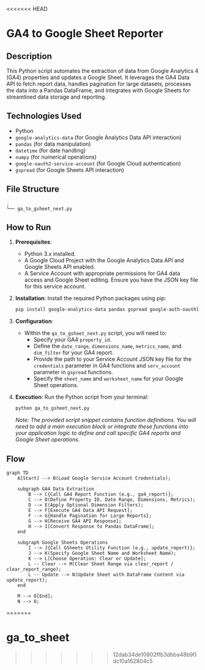 <<<<<<< HEAD
# GA4 to Google Sheet Reporter

## Description
This Python script automates the extraction of data from Google Analytics 4 (GA4) properties and updates a Google Sheet. It leverages the GA4 Data API to fetch report data, handles pagination for large datasets, processes the data into a Pandas DataFrame, and integrates with Google Sheets for streamlined data storage and reporting.

## Technologies Used
*   Python
*   `google-analytics-data` (for Google Analytics Data API interaction)
*   `pandas` (for data manipulation)
*   `datetime` (for date handling)
*   `numpy` (for numerical operations)
*   `google-oauth2-service-account` (for Google Cloud authentication)
*   `gspread` (for Google Sheets API interaction)

## File Structure

```
.
└── ga_to_gsheet_next.py
```

## How to Run

1.  **Prerequisites**:
    *   Python 3.x installed.
    *   A Google Cloud Project with the Google Analytics Data API and Google Sheets API enabled.
    *   A Service Account with appropriate permissions for GA4 data access and Google Sheet editing. Ensure you have the JSON key file for this service account.

2.  **Installation**:
    Install the required Python packages using pip:
    ```bash
    pip install google-analytics-data pandas gspread google-auth-oauthlib numpy
    ```

3.  **Configuration**:
    *   Within the `ga_to_gsheet_next.py` script, you will need to:
        *   Specify your GA4 `property_id`.
        *   Define the `date_range`, `dimensions_name`, `metrics_name`, and `dim_filter` for your GA4 report.
        *   Provide the path to your Service Account JSON key file for the `credentials` parameter in GA4 functions and `serv_account` parameter in `gspread` functions.
        *   Specify the `sheet_name` and `worksheet_name` for your Google Sheet operations.

4.  **Execution**:
    Run the Python script from your terminal:
    ```bash
    python ga_to_gsheet_next.py
    ```
    *Note: The provided script snippet contains function definitions. You will need to add a main execution block or integrate these functions into your application logic to define and call specific GA4 reports and Google Sheet operations.*

## Flow

```mermaid
graph TD
    A[Start] --> B(Load Google Service Account Credentials);

    subgraph GA4 Data Extraction
        B --> C{Call GA4 Report Function (e.g., ga4_report)};
        C --> D(Define Property ID, Date Range, Dimensions, Metrics);
        D --> E(Apply Optional Dimension Filters);
        E --> F[Execute GA4 Data API Request];
        F --> G{Handle Pagination for Large Reports};
        G --> H[Receive GA4 API Response];
        H --> I[Convert Response to Pandas DataFrame];
    end

    subgraph Google Sheets Operations
        I --> J{Call GSheets Utility Function (e.g., update_report)};
        J --> K(Specify Google Sheet Name and Worksheet Name);
        K --> L[Choose Operation: Clear or Update];
        L -- Clear --> M(Clear Sheet Range via clear_report / clear_report_range);
        L -- Update --> N(Update Sheet with DataFrame Content via update_report);
    end

    M --> O[End];
    N --> O;
```
=======
# ga_to_sheet
>>>>>>> 12dab34de10802ffb3dbba48b90dc10a162804c5
